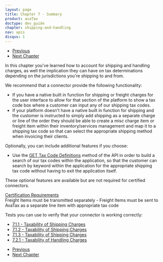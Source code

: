 ```yaml
---
layout: page
title: Chapter 7 - Summary
product: avaTax
doctype: dev_guide
chapter: shipping-and-handling
nav: apis
disqus: 1
---
```


<ul class="pager">
  <li class="previous"><a href="/avatax/dev-guide/shipping-and-handling/taxability-of-handling-charges"><i class="glyphicon glyphicon-chevron-left"></i>Previous</a></li>
  <li class="next"><a href="/avatax/dev-guide/exemptions/">Next Chapter<i class="glyphicon glyphicon-chevron-right"></i></a></li>
</ul>
In this chapter you've learned how to account for shipping and handling charges, as well the implication they can have on tax determinations depending on the jurisdictions you're shipping to and from.

We recommend that a connector provide the following functionality:
<ul class="dev-guide-list">
  <li>If you have a native built in function for shipping or freight charges for the user interface to allow for that section of the platform to show a tax code box where a customer can input any of our shipping tax codes.</li>
  <li>If your platform doesn't have a native built in function for shipping and the customer is instructed to simply add shipping as a separate charge or line of the order they should be able to create a misc charge item or freight item within their inventory/services management and map it to a shipping tax code so that can select the appropriate shipping method when invoicing their clients.</li>
</ul>

Optionally, you can include additional features if you choose:
<ul class="dev-guide-list">
  <li>Use the <a class="dev-guide-link" href="https://rest.avatax.com/swagger/ui/index.html#!/Definitions/ListTaxCodes">GET Tax Code Definitions</a> method of the API in order to build a search of our tax codes within the application, so that the customer can search by keyword within the application for the appropriate shipping tax code without having to exit the application itself.</li>
</ul>

These optional features are available but are not required for certified connectors.

<div class="dev-guide-certification">
<div class="dev-guide-certification-heading"><a href="/certification/avatax/sales-tax-badge/">Certification Requirements</a></div>
<div class="dev-guide-certification-content">
Freight Items must be transmitted separately - Freight Items must be sent to AvaTax as a separate line item with appropriate tax code
</div>
</div>

Tests you can use to verify that your connector is working correctly:
<ul class="dev-guide-list">
    <li><a class="dev-guide-link" href="/avatax/dev-guide/shipping-and-handling/taxability-of-shipping-charges/#test1">7.1.1 - Taxability of Shipping Charges</a></li>
    <li><a class="dev-guide-link" href="/avatax/dev-guide/shipping-and-handling/taxability-of-shipping-charges/#test2">7.1.2 - Taxability of Shipping Charges</a></li>
    <li><a class="dev-guide-link" href="/avatax/dev-guide/shipping-and-handling/taxability-of-shipping-charges/#test3">7.1.3 - Taxability of Shipping Charges</a></li>
    <li><a class="dev-guide-link" href="/avatax/dev-guide/shipping-and-handling/taxability-of-handling-charges/#test1">7.2.1 - Taxability of Handling Charges</a></li>
</ul>

<ul class="pager">
  <li class="previous"><a href="/avatax/dev-guide/shipping-and-handling/taxability-of-handling-charges"><i class="glyphicon glyphicon-chevron-left"></i>Previous</a></li>
  <li class="next"><a href="/avatax/dev-guide/exemptions/">Next Chapter<i class="glyphicon glyphicon-chevron-right"></i></a></li>
</ul>
